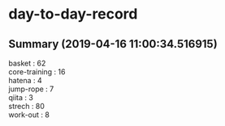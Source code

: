 # day-to-day-record  
## Summary  (2019-04-16 11:00:34.516915)  
basket : 62  
core-training : 16  
hatena : 4  
jump-rope : 7  
qiita : 3  
strech : 80  
work-out : 8  
